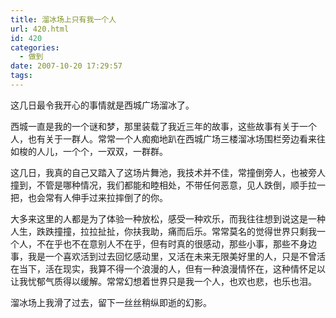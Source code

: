```yaml
---
title: 溜冰场上只有我一个人
url: 420.html
id: 420
categories:
  - 做到
date: 2007-10-20 17:29:57
tags:
---
```


这几日最令我开心的事情就是西城广场溜冰了。  
  
西城一直是我的一个谜和梦，那里装载了我近三年的故事，这些故事有关于一个人，也有关于一群人。常常一个人痴痴地趴在西城广场三楼溜冰场围栏旁边看来往如梭的人儿，一个个，一双双，一群群。  
  
这几日，我真的自己又踏入了这场片舞池，我技术并不佳，常撞倒旁人，也被旁人撞到，不管是哪种情况，我们都能和睦相处，不带任何恶意，见人跌倒，顺手拉一把，也会常有人伸手过来拉摔倒了的你。  
  
大多来这里的人都是为了体验一种放松，感受一种欢乐，而我往往想到说这是一种人生，跌跌撞撞，拉拉扯扯，你扶我助，痛而后乐。常常莫名的觉得世界只剩我一个人，不在乎也不在意别人不在乎，但有时真的很感动，那些小事，那些不身边事，我是一个喜欢活到过去回忆感动里，又活在未来无限美好里的人，只是不曾活在当下，活在现实，我算不得一个浪漫的人，但有一种浪漫情怀在，这种情怀足以让我忧郁气质得以缓解。常常幻想着世界只是我一个人，也欢也悲，也乐也泪。  
  
溜冰场上我滑了过去，留下一丝丝稍纵即逝的幻影。